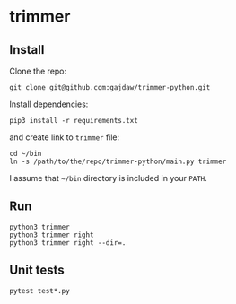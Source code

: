 # trimmer

## Install

Clone the repo:

    git clone git@github.com:gajdaw/trimmer-python.git

Install dependencies:

    pip3 install -r requirements.txt

and create link to `trimmer` file:

    cd ~/bin
    ln -s /path/to/the/repo/trimmer-python/main.py trimmer

I assume that `~/bin` directory is included in your `PATH`.

## Run

    python3 trimmer
    python3 trimmer right
    python3 trimmer right --dir=.

## Unit tests

    pytest test*.py
